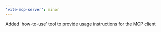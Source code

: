 ```yaml
---
'vite-mcp-server': minor
---
```


Added 'how-to-use' tool to provide usage instructions for the MCP client
